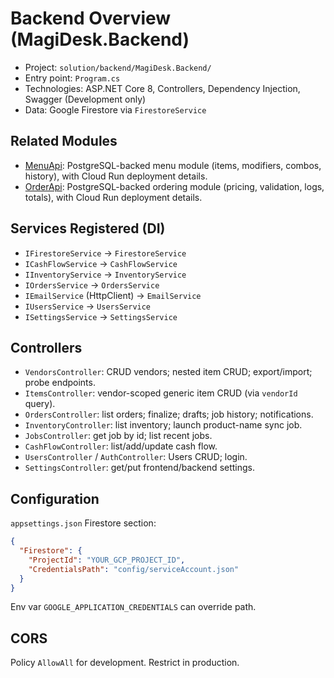 # Backend Overview (MagiDesk.Backend)

- Project: `solution/backend/MagiDesk.Backend/`
- Entry point: `Program.cs`
- Technologies: ASP.NET Core 8, Controllers, Dependency Injection, Swagger (Development only)
- Data: Google Firestore via `FirestoreService`

## Related Modules

- [MenuApi](./menu-api.md): PostgreSQL-backed menu module (items, modifiers, combos, history), with Cloud Run deployment details.
- [OrderApi](./order-api.md): PostgreSQL-backed ordering module (pricing, validation, logs, totals), with Cloud Run deployment details.

## Services Registered (DI)

- `IFirestoreService` → `FirestoreService`
- `ICashFlowService` → `CashFlowService`
- `IInventoryService` → `InventoryService`
- `IOrdersService` → `OrdersService`
- `IEmailService` (HttpClient) → `EmailService`
- `IUsersService` → `UsersService`
- `ISettingsService` → `SettingsService`

## Controllers

- `VendorsController`: CRUD vendors; nested item CRUD; export/import; probe endpoints.
- `ItemsController`: vendor-scoped generic item CRUD (via `vendorId` query).
- `OrdersController`: list orders; finalize; drafts; job history; notifications.
- `InventoryController`: list inventory; launch product-name sync job.
- `JobsController`: get job by id; list recent jobs.
- `CashFlowController`: list/add/update cash flow.
- `UsersController` / `AuthController`: Users CRUD; login.
- `SettingsController`: get/put frontend/backend settings.

## Configuration

`appsettings.json` Firestore section:

```json
{
  "Firestore": {
    "ProjectId": "YOUR_GCP_PROJECT_ID",
    "CredentialsPath": "config/serviceAccount.json"
  }
}
```

Env var `GOOGLE_APPLICATION_CREDENTIALS` can override path.

## CORS

Policy `AllowAll` for development. Restrict in production.
